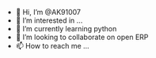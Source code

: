 - 👋 Hi, I’m @AK91007
- 👀 I’m interested in ...
- 🌱 I’m currently learning python
- 💞️ I’m looking to collaborate on open ERP
- 📫 How to reach me ...

<!---
AK91007/AK91007 is a ✨ special ✨ repository because its `README.md` (this file) appears on your GitHub profile.
You can click the Preview link to take a look at your changes.
--->
